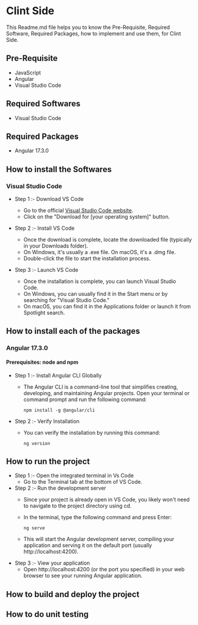 # Clint Side

This Readme.md file helps you to know the Pre-Requisite, Required Software, Required Packages, how to implement and use them, for Clint Side.

## Pre-Requisite

- JavaScript
- Angular
- Visual Studio Code

## Required Softwares

- Visual Studio Code

## Required Packages

- Angular 17.3.0

## How to install the Softwares

### Visual Studio Code

- Step 1 :- Download VS Code
    - Go to the official [Visual Studio Code website](https://code.visualstudio.com/).
    - Click on the "Download for [your operating system]" button.

- Step 2 :- Install VS Code
    - Once the download is complete, locate the downloaded file (typically in your Downloads folder).
    - On Windows, it's usually a .exe file. On macOS, it's a .dmg file.
    - Double-click the file to start the installation process.

- Step 3 :- Launch VS Code

    - Once the installation is complete, you can launch Visual Studio Code.
    - On Windows, you can usually find it in the Start menu or by searching for "Visual Studio Code."
    - On macOS, you can find it in the Applications folder or launch it from Spotlight search.

## How to install each of the packages

### Angular 17.3.0

#### Prerequisites: node and npm

- Step 1 :- Install Angular CLI Globally
    - The Angular CLI is a command-line tool that simplifies creating, developing, and maintaining Angular projects. Open your terminal or command prompt and run the following command:

        ```
        npm install -g @angular/cli
        ```

- Step 2 :- Verify Installation
    -  You can verify the installation by running this command:

        ```
        ng version
        ```

## How to run the project

- Step 1 :- Open the integrated terminal in Vs Code
    - Go to the Terminal tab at the bottom of VS Code.
- Step 2 :- Run the development server
    - Since your project is already open in VS Code, you likely won't need to navigate to the project directory using cd.
    - In the terminal, type the following command and press Enter:
        
        ```
        ng serve
        ```
    - This will start the Angular development server, compiling your application and serving it on the default port (usually http://localhost:4200).
- Step 3 :- View your application
    - Open http://localhost:4200 (or the port you specified) in your web browser to see your running Angular application.


## How to build and deploy the project

## How to do unit testing
